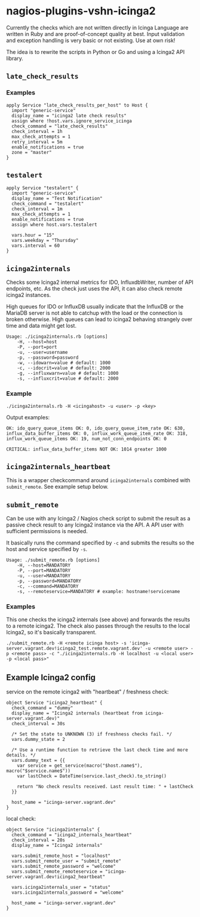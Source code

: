 # nagios-plugins-vshn-icinga2

Currently the checks which are not written directly in Icinga Language are written in Ruby and are proof-of-concept quality at best. Input validation and exception handling is very basic or not existing. Use at own risk!

The idea is to rewrite the scripts in Python or Go and using a Icinga2 API library.

## `late_check_results`
### Examples
```
apply Service "late_check_results_per_host" to Host {
  import "generic-service"
  display_name = "icinga2 late check results"
  assign where !host.vars.ignore_service_icinga
  check_command = "late_check_results"
  check_interval = 1h
  max_check_attempts = 1
  retry_interval = 5m
  enable_notifications = true
  zone = "master"
}
```
## `testalert`
```
apply Service "testalert" {
  import "generic-service"
  display_name = "Test Notification"
  check_command = "testalert"
  check_interval = 1m
  max_check_attempts = 1
  enable_notifications = true
  assign where host.vars.testalert

  vars.hour = "15"
  vars.weekday = "Thursday"
  vars.interval = 60
}
```

## `icinga2internals`

Checks some Icinga2 internal metrics for IDO, InfluxdbWriter, number of API endpoints, etc. As the check just uses the API, it can also check remote icinga2 instances.

High queues for IDO or InfluxDB usually indicate that the InfluxDB or the MariaDB server is not able to catchup with the load or the connection is broken otherwise. High queues can lead to icinga2 behaving strangely over time and data might get lost.
```
Usage: ./icinga2internals.rb [options]
    -H, --host=host
    -P, --port=port
    -u, --user=username
    -p, --password=password
    -w, --idowarn=value # default: 1000
    -c, --idocrit=value # default: 2000
    -g, --influxwarn=value # default: 1000
    -s, --influxcrit=value # default: 2000
```
### Example
```
./icinga2internals.rb -H <icingahost> -u <user> -p <key>
```
Output examples:
```
OK: ido_query_queue_items OK: 0, ido_query_queue_item_rate OK: 630, influx_data_buffer_items OK: 0, influx_work_queue_item_rate OK: 318, influx_work_queue_items OK: 19, num_not_conn_endpoints OK: 0
```
```
CRITICAL: influx_data_buffer_items NOT OK: 1014 greater 1000
```

## `icinga2internals_heartbeat`
This is a wrapper checkcommand around `icinga2internals` combined with `submit_remote`. See example setup below.

## `submit_remote`

Can be use with any Icinga2 / Nagios check script to submit the result as a passive check result to any Icinga2 instance via the API. A API user with sufficient permissions is needed.

It basically runs the command specified by `-c` and submits the results so the host and service specified by `-s`.

```
Usage: ./submit_remote.rb [options]
    -H, --host=MANDATORY
    -P, --port=MANDATORY
    -u, --user=MANDATORY
    -p, --password=MANDATORY
    -c, --command=MANDATORY
    -s, --remoteservice=MANDATORY # example: hostname!servicename
```

### Examples
This one checks the icinga2 internals (see above) and forwards the results to a remote icinga2. The check also passes through the results to the local Icinga2, so it's basically transparent.
```
./submit_remote.rb -H <remote icinga host> -s 'icinga-server.vagrant.dev!icinga2_test.remote.vagrant.dev' -u <remote user> -p <remote pass> -c "./icinga2internals.rb -H localhost -u <local user> -p <local pass>"
```

## Example Icinga2 config
service on the remote icinga2 with "heartbeat" / freshness check:
```
object Service "icinga2_heartbeat" {
  check_command = "dummy"
  display_name = "Icinga2 internals (heartbeat from icinga-server.vagrant.dev)"
  check_interval = 30s

  /* Set the state to UNKNOWN (3) if freshness checks fail. */
  vars.dummy_state = 2

  /* Use a runtime function to retrieve the last check time and more details. */
  vars.dummy_text = {{
    var service = get_service(macro("$host.name$"), macro("$service.name$"))
    var lastCheck = DateTime(service.last_check).to_string()

    return "No check results received. Last result time: " + lastCheck
  }}

  host_name = "icinga-server.vagrant.dev"
}
```
local check:
```
object Service "icinga2internals" {
  check_command = "icinga2_internals_heartbeat"
  check_interval = 20s
  display_name = "Icinga2 internals"

  vars.submit_remote_host = "localhost"
  vars.submit_remote_user = "submit_remote"
  vars.submit_remote_password = "welcome"
  vars.submit_remote_remoteservice = "icinga-server.vagrant.dev!icinga2_heartbeat"

  vars.icinga2internals_user = "status"
  vars.icinga2internals_password = "welcome"

  host_name = "icinga-server.vagrant.dev"
}
```
